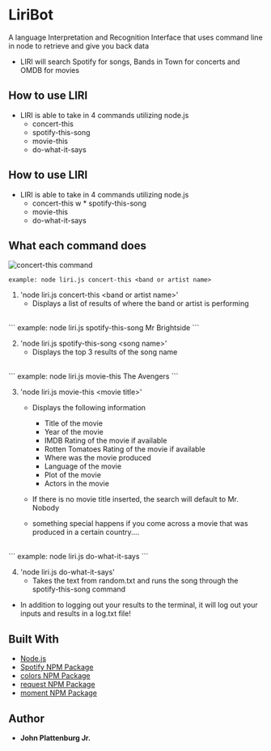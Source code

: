 # LiriBot
A language Interpretation and Recognition Interface that uses command line in node to retrieve and give you back data
* LIRI will search Spotify for songs, Bands in Town for concerts and OMDB for movies

## How to use LIRI
* LIRI is able to take in 4 commands utilizing node.js
    * concert-this
    * spotify-this-song
    * movie-this
    * do-what-it-says

## How to use LIRI
* LIRI is able to take in 4 commands utilizing node.js
    * concert-this
w    * spotify-this-song
    * movie-this
    * do-what-it-says

## What each command does
  ![concert-this command](https://user-images.githubusercontent.com/41643506/50050588-36d50c00-00c5-11e9-9941-75851fc9ef32.png)<br>
  ```
example: node liri.js concert-this <band or artist name>
```
1. 'node liri.js concert-this \<band or artist name\>'
    * Displays a list of results of where the band or artist is performing  

<br>
```
example: node liri.js spotify-this-song Mr Brightside
```

2. 'node liri.js spotify-this-song \<song name\>'
    * Displays the top 3 results of the song name

<br>
```
example: node liri.js movie-this The Avengers
```

3. 'node liri.js movie-this \<movie title\>'
    * Displays the following information
        * Title of the movie
        * Year of the movie
        * IMDB Rating of the movie if available
        * Rotten Tomatoes Rating of the movie if available
        * Where was the movie produced
        * Language of the movie
        * Plot of the movie
        * Actors in the movie
    * If there is no movie title inserted, the search will default to Mr. Nobody

    * something special happens if you come across a movie that was produced in a certain country....

<br>
```
example: node liri.js do-what-it-says
```

4. 'node liri.js do-what-it-says'
    * Takes the text from random.txt and runs the song through the spotify-this-song command


* In addition to logging out your results to the terminal, it will log out your inputs and results in a log.txt file!


## Built With
* [Node.js](https://nodejs.org/en/)
* [Spotify NPM Package](https://www.npmjs.com/package/node-spotify-api)
* [colors NPM Package](https://www.npmjs.com/package/colors)
* [request NPM Package](https://www.npmjs.com/package/request)
* [moment NPM Package](https://www.npmjs.com/package/moment)

## Author

* **John Plattenburg Jr.** 


